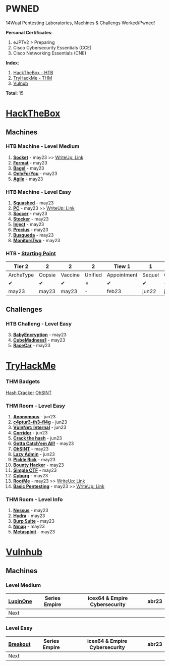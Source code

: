 # PWNED
14Wual Pentesting Laboratories, Machines & Challengs Worked/Pwned!

 **Personal Certificates**:
 
 1. eJPTv2 > Preparing
 2. Cisco Cybersecurity Essentials (CCE)
 3. Cisco Networking Essentials (CNE)
 
 **Index**:

1. [HackTheBox - HTB](https://github.com/14wual/pwned/edit/main/README.md#hackthebox)
1. [TryHackMe - THM](https://github.com/14wual/pwned/edit/main/README.md#tryhackme)
3. [Vulnub](https://github.com/14wual/pwned/edit/main/README.md#vulnhub)

**Total**: 15

# [HackTheBox](https://app.hackthebox.com/profile/923054)

## Machines

### HTB Machine - Level Medium

1. [**Socket**](https://www.hackthebox.com/achievement/machine/923054/535) - may23 >> [WriteUp: Link](https://github.com/14wual/pwned/tree/main/writeup/htb/Socket)
2. [**Format**](https://www.hackthebox.com/achievement/machine/923054/542) - may23
1. [**Bagel**](https://www.hackthebox.com/achievement/machine/923054/530) - may23
2. [**OnlyForYou**](https://www.hackthebox.com/achievement/machine/923054/540) - may23
3. [**Agile**](https://www.hackthebox.com/achievement/machine/923054/532) - may23

### HTB Machine - Level Easy

1. [**Squashed**](https://www.hackthebox.com/achievement/machine/923054/514) - may23
1. [**PC**](https://www.hackthebox.com/achievement/machine/923054/543) - may23 >> [WriteUp: Link](https://github.com/14wual/pwned/tree/main/writeup/htb/PC)
1. [**Soccer**](https://www.hackthebox.com/achievement/machine/923054/519) - may23
2. [**Stocker**](https://www.hackthebox.com/achievement/machine/923054/523) - may23
3. [**Inject**](https://www.hackthebox.com/achievement/machine/923054/533) - may23
4. [**Precius**](https://www.hackthebox.com/achievement/machine/923054/513) - may23
5. [**Busqueda**](https://www.hackthebox.com/achievement/machine/923054/537) - may23
6. [**MonitorsTwo**](https://www.hackthebox.com/achievement/machine/923054/539) - may23

### HTB - [Starting Point](https://app.hackthebox.com/starting-point)

|Tier 2|2|2|2|Tiew 1|1|1|1|Tier 0|0|0|0|0|
|-|-|-|-|-|-|-|-|-|-|-|-|-|
|ArcheType|Oopsie|Vaccine|Unified|Appointment|Sequel|Cocodrile|Responder|Three|Meouw|Fawn|Dancing|Redemeer|
|✔|✔|✔|✗|✔|✔|✔|✔|✔|✔|✔|✔|✔|
|may23|may23|may23|-|feb23|jun22|jun22|ab23|may23|may22|may22|may22|jun22|

## Challenges

### HTB Challeng - Level Easy

3. [**BabyEncryption**](https://www.hackthebox.com/achievement/challenge/923054/228) - may23
2. [**CubeMadness1**](https://www.hackthebox.com/achievement/challenge/923054/302) - may23
1. [**RaceCar**](https://www.hackthebox.com/achievement/challenge/923054/242) - may23

# [TryHackMe](https://tryhackme.com/p/14wual)

### THM Badgets

[Hash Cracker](https://tryhackme.com/14wual/badges/hash-cracker)
[OhSINT](https://tryhackme.com/14wual/badges/ohsint)

### THM Room - Level Easy

1. [**Anonymous**](https://tryhackme.com/room/anonymous) - jun23
1. [**c4ptur3-th3-fl4g**](https://tryhackme.com/room/c4ptur3th3fl4g) - jun23
1. [**VulnNet: Internal**](https://tryhackme.com/room/vulnnetinternal) - jun23
1. [**Corridor**](https://tryhackme.com/room/corridor) - jun23
4. [**Crack the hash**](https://tryhackme.com/room/crackthehash) - jun23
5. [**Gotta Catch'em All!**](https://tryhackme.com/room/pokemon) - may23
6. [**OhSINT**](https://tryhackme.com/room/ohsint) - may23
7. [**Lazy Admin**](https://tryhackme.com/room/lazyadmin) - jun23
8. [**Pickle Rick**](https://tryhackme.com/room/picklerick) - may23
9. [**Bounty Hacker**](https://tryhackme.com/room/cowboyhacker) - may23
10. [**Simple CTF**](https://tryhackme.com/room/easyctf) - may23
11. [**Cyborg**](https://tryhackme.com/room/cyborgt8) - may23
12. [**RootMe**](https://tryhackme.com/room/rrootme) - may23 >> [WriteUp: Link](https://github.com/14wual/pwned/tree/main/writeup/thm/Rootme)
13. [**Basic Pentesting**](https://tryhackme.com/room/basicpentestingjt) - may23 >> [WriteUp: Link](https://github.com/14wual/pwned/tree/main/writeup/thm/Cyborg)

### THM Room - Level Info

1. [**Nessus**](https://tryhackme.com/room/rpnessusredux) - may23
1. [**Hydra**](https://tryhackme.com/room/hydra) - may23
1. [**Burp Suite**](https://tryhackme.com/room/burpsuitebasics) - may23
1. [**Nmap**](https://tryhackme.com/room/furthernmap) - may23
2. [**Metasploit**](https://tryhackme.com/room/metasploitintro) - may23

# [Vulnhub](https://www.vulnhub.com/)

## Machines

### Level Medium

| [LupinOne](https://github.com/14wual/pwned/blob/main/vulnhub/es/LupinOne.md) | Series Empire | icex64 & Empire Cybersecurity | abr23 |
| ------------- | ------------- | ------------- | ------------- |
| Next | |  | | 

### Level Easy

| [Breakout](https://www.vulnhub.com/entry/empire-breakout,751/) | Series Empire | icex64 & Empire Cybersecurity | abr23 |
| ------------- | ------------- | ------------- | ------------- |
| Next | |  | | 
